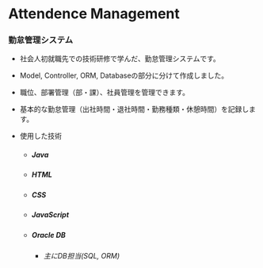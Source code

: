 #  Attendence Management

### 勤怠管理システム

- 社会人初就職先での技術研修で学んだ、勤怠管理システムです。
- Model, Controller, ORM, Databaseの部分に分けて作成しました。
- 職位、部署管理（部・課）、社員管理を管理できます。
- 基本的な勤怠管理（出社時間・退社時間・勤務種類・休憩時間）を記録します。

- 使用した技術

  - ##### Java

  - ##### HTML

  - ##### CSS

  - ##### JavaScript

  - ##### Oracle DB

    - ###### 主にDB担当(SQL, ORM)

